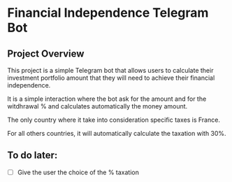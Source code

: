 # Financial Independence Telegram Bot

## Project Overview

This project is a simple Telegram bot that allows users to calculate their investment portfolio amount that they will need to achieve their financial independence.

It is a simple interaction where the bot ask for the amount and for the witdhrawal % and calculates automatically the money amount.

The only country where it take into consideration specific taxes is France.

For all others countries, it will automatically calculate the taxation with 30%.

## To do later:

- [ ] Give the user the choice of the % taxation
